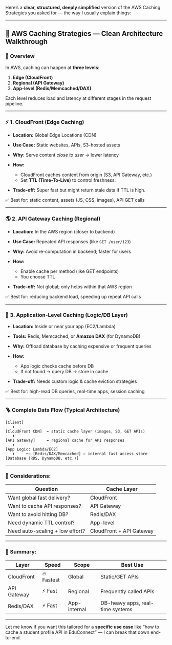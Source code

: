 Here’s a **clear, structured, deeply simplified** version of the AWS Caching Strategies you asked for — the way I usually explain things:

---

## 🔁 AWS Caching Strategies — Clean Architecture Walkthrough

### 🧭 Overview

In AWS, caching can happen at **three levels**:

1. **Edge (CloudFront)**
2. **Regional (API Gateway)**
3. **App-level (Redis/Memcached/DAX)**

Each level reduces load and latency at different stages in the request pipeline.

---

### ⚡ 1. CloudFront (Edge Caching)

* **Location:** Global Edge Locations (CDN)
* **Use Case:** Static websites, APIs, S3-hosted assets
* **Why:** Serve content *close to user* → lower latency
* **How:**

  * CloudFront caches content from origin (S3, API Gateway, etc.)
  * Set **TTL (Time-To-Live)** to control freshness.
* **Trade-off:** Super fast but might return stale data if TTL is high.

✅ Best for: static content, assets (JS, CSS, images), API GET calls

---

### 🌎 2. API Gateway Caching (Regional)

* **Location:** In the AWS region (closer to backend)
* **Use Case:** Repeated API responses (like `GET /user/123`)
* **Why:** Avoid re-computation in backend; faster for users
* **How:**

  * Enable cache per method (like GET endpoints)
  * You choose TTL
* **Trade-off:** Not global; only helps within that AWS region

✅ Best for: reducing backend load, speeding up repeat API calls

---

### 🧠 3. Application-Level Caching (Logic/DB Layer)

* **Location:** Inside or near your app (EC2/Lambda)
* **Tools:** Redis, Memcached, or **Amazon DAX** (for DynamoDB)
* **Why:** Offload database by caching expensive or frequent queries
* **How:**

  * App logic checks cache before DB
  * If not found → query DB → store in cache
* **Trade-off:** Needs custom logic & cache eviction strategies

✅ Best for: high-read DB queries, real-time apps, session caching

---

### 🪜 Complete Data Flow (Typical Architecture)

```text
[Client]
   ⬇
[CloudFront CDN]  ← static cache layer (images, S3, GET APIs)
   ⬇
[API Gateway]     ← regional cache for API responses
   ⬇
[App Logic: Lambda/EC2]
   ⬇     ⬅→ [Redis/DAX/Memcached] ← internal fast access store
[Database (RDS, DynamoDB, etc.)]
```

---

### 🧩 Considerations:

| Question                        | Cache Layer              |
| ------------------------------- | ------------------------ |
| Want global fast delivery?      | CloudFront               |
| Want to cache API responses?    | API Gateway              |
| Want to avoid hitting DB?       | Redis/DAX                |
| Need dynamic TTL control?       | App-level                |
| Need auto-scaling + low effort? | CloudFront + API Gateway |

---

### 🔑 Summary:

| Layer       | Speed      | Scope        | Best Use                         |
| ----------- | ---------- | ------------ | -------------------------------- |
| CloudFront  | 🔥 Fastest | Global       | Static/GET APIs                  |
| API Gateway | ⚡ Fast     | Regional     | Frequently called APIs           |
| Redis/DAX   | ⚡ Fast     | App-internal | DB-heavy apps, real-time systems |

---

Let me know if you want this tailored for a **specific use case** like “how to cache a student profile API in EduConnect” — I can break that down end-to-end.

